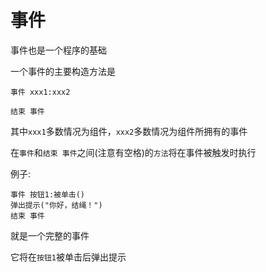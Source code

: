 # 事件

事件也是一个程序的基础

一个事件的主要构造方法是
```
事件 xxx1:xxx2

结束 事件
```


其中`xxx1`多数情况为组件，`xxx2`多数情况为组件所拥有的事件

在`事件`和`结束 事件`之间(注意有空格)的`方法`将在事件被触发时执行

例子:
```
事件 按钮1:被单击()
弹出提示("你好，结绳！")
结束 事件
``` 
就是一个完整的事件
    
它将在`按钮1`被单击后弹出提示
